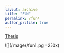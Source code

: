 ```yaml
---
layout: archive
title: "FUN"
permalink: /fun/
author_profile: true
---
```


<a href="https://books.ipskampprinting.nl/thesis/557454-seijdel/" class="fbp-embed" data-fbp-thumbnail="https://books.ipskampprinting.nl/thesis/557454-seijdel/files/assets/cover300.jpg?uni=84890d9f314c24beb2b8aef10ef7b6b5" data-fbp-lightbox="yes" data-fbp-width="640px" data-fbp-height="480px" data-fbp-method="site" data-fbp-version="4.2.19" style="max-width: 100%">Thesis</a><script async defer src="https://books.ipskampprinting.nl/thesis/557454-seijdel/files/html/static/embed.js?uni=84890d9f314c24beb2b8aef10ef7b6b5"></script>


![](/images/fun1.jpg =250x)

